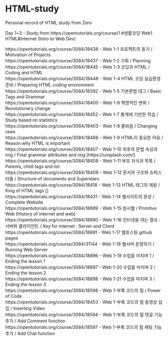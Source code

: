 # HTML-study <br>
Personal record of HTML study from Zero <br>

<p>Day 1~3 - Study from https://opentutorials.org/course/1 #생활코딩 Web1 HTML&Internet (Intro to Web Dev) <br></p>
<p>https://opentutorials.org/course/3084/18438 - Web 1-1 프로젝트의 동기 / Motivation of Projects <br>
https://opentutorials.org/course/3084/18437 - Web 1-2 기획 / Planning <br>
https://opentutorials.org/course/3084/18445 - Web 1-3 코딩과 HTML / Coding and HTML <br>
https://opentutorials.org/course/3084/18448 - Web 1-4 HTML 코딩 실습환경 준비 / Preparing HTML coding environment<br>
https://opentutorials.org/course/3084/18392 - Web 1-5 기본문법 태그 / Basic Tags and Grammar<br>
https://opentutorials.org/course/3084/18400 - Web 1-6 혁명적인 변화 / Revolutionary change <br>
https://opentutorials.org/course/3084/18452 - Web 1-7 통계에 기반한 학습 / Study based on statistics<br>
https://opentutorials.org/course/3084/18403 - Web 1-8 줄바꿈 / Changing raws<br>
https://opentutorials.org/course/3084/18488 - Web 1-9 HTML이 중요한 이유 / Reason why HTML is important<br>
https://opentutorials.org/course/3084/18407 - Web 1-10 최후의 문법 속성과 img / Final grammar attributes and img [https://unsplash.com/]<br>
https://opentutorials.org/course/3084/18408 - Web 1-11 부모 자식과 목록 / Parents, child tags and list<br>
https://opentutorials.org/course/3084/18409 - Web 1-12 문서의 구조와 슈퍼스타들 / Structure of documents and Superstars<br>
https://opentutorials.org/course/3084/18418 - Web 1-13 HTML 태그의 제왕 / King of HTML tags [<a></a>]<br>
https://opentutorials.org/course/3084/18431 - Web 1-14 웹사이트의 완성 / Complete Website<br>
https://opentutorials.org/course/3084/18889 - Web 1-15 원시웹 / Primitive Web [History of internet and web]<br>
https://opentutorials.org/course/3084/18890 - Web 1-16 인터넷을 여는 열쇠 : 서버와 클라이언트 / Key for internet : Server and Client <br>
https://opentutorials.org/course/3084/18891 - Web 1-17 웹호스팅 github pages <br>
https://opentutorials.org/course/3084/31144 - Web 1-18 웹서버 운영하기 / Running Web Server <br>
https://opentutorials.org/course/3084/18896 - Web 1-19 수업을 마치며 1 / Ending the lesson 1 <br>
https://opentutorials.org/course/3084/18897 - Web 1-20 수업을 마치며 2 / Ending the lesson 2 <br>
https://opentutorials.org/course/3084/18898 - Web 1-21 수업을 마치며 3 / Ending the lesson 3 <br>
https://opentutorials.org/course/3084/18598 - Web 1-부록 코드의 힘 / Power of Code <br>
https://opentutorials.org/course/3084/18453 - Web 1-부록 코드의 힘 동영상 삽입 / Inserting Video <br>
https://opentutorials.org/course/3084/18594 - Web 1-부록 코드의 힘 댓글 기능 추가 / Add Comment function <br>
https://opentutorials.org/course/3084/18597 - Web 1-부록 코드의 힘 채팅 기능 추가 / Add Chat function <br>
</p>
